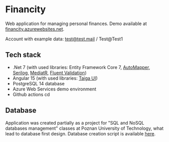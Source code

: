 # Financity

Web application for managing personal finances. Demo available at [financity.azurewebsites.net](https://financity.azurewebsites.net).

Account with example data: test@test.mail / Test@Test1

## Tech stack

- .Net 7 (with used libraries: Entity Framework Core 7, [AutoMapper](https://github.com/AutoMapper/AutoMapper), [Serilog](https://github.com/serilog/serilog), [MediatR](https://github.com/jbogard/MediatR), [Fluent Validation](https://github.com/FluentValidation/FluentValidation))
- Angular 15 (with used libraries: [Taiga UI](https://github.com/Tinkoff/taiga-ui))
- PostgreSQL 14 database
- Azure Web Services demo environment
- Github actions cd

## Database

Application was created partially as a project for "SQL and NoSQL databases management" classes at Poznan University of Technology, what lead to database first design. Database creation script is available [here](./api/Financity.Persistence/Migrations/Database.pgsql).
